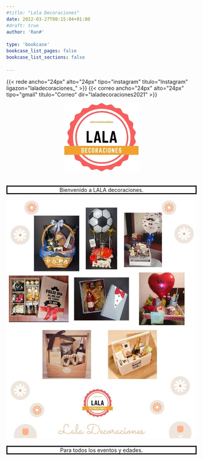 ```yaml
---
#title: "Lala Decoraciones"
date: 2022-03-27T00:15:04+01:00
#draft: true
author: 'Ran#'

type: 'bookcase'
bookcase_list_pages: false
bookcase_list_sections: false

---
```


{{< rede ancho="24px" alto="24px" tipo="instagram" titulo="Instagram" ligazon="laladecoraciones_" >}}
{{< correo ancho="24px" alto="24px" tipo="gmail" titulo="Correo" dir="laladecoraciones2021" >}}

<div style="text-align: center">
    <img title="LALA" alt="lala" src="/lala_transparente.png" width="200"/>
</div>

<br>
<br>

<div style="border: solid 3px currentColor; text-align: center">
    Bienvenido a LALA decoraciones.
</div>

<br>

<img title="LALA" alt="lala" src="/cestas/amalgama_cestas_varias.jpg" />

<br>
<br>

<div style="border: solid 3px currentColor; text-align: center">
    Para todos los eventos y edades.
</div>

